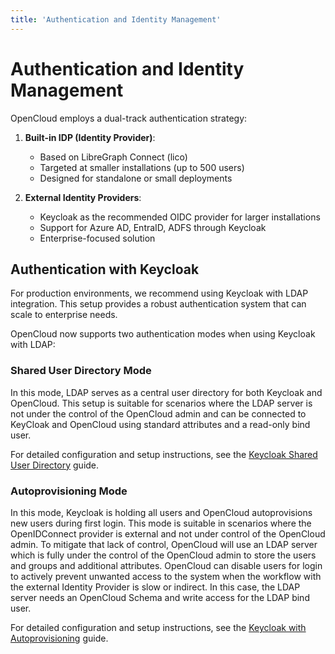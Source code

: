```yaml
---
title: 'Authentication and Identity Management'
---
```


# Authentication and Identity Management

OpenCloud employs a dual-track authentication strategy:

1. **Built-in IDP (Identity Provider)**: 
   - Based on LibreGraph Connect (lico)
   - Targeted at smaller installations (up to 500 users)
   - Designed for standalone or small deployments

2. **External Identity Providers**:
   - Keycloak as the recommended OIDC provider for larger installations
   - Support for Azure AD, EntraID, ADFS through Keycloak
   - Enterprise-focused solution

## Authentication with Keycloak

For production environments, we recommend using Keycloak with LDAP integration. This setup provides a robust authentication system that can scale to enterprise needs.

OpenCloud now supports two authentication modes when using Keycloak with LDAP:

### Shared User Directory Mode

In this mode, LDAP serves as a central user directory for both Keycloak and OpenCloud.
This setup is suitable for scenarios where the LDAP server is not under the control of the OpenCloud admin and can be connected to KeyCloak and OpenCloud using standard attributes and a read-only bind user.

For detailed configuration and setup instructions, see the [Keycloak Shared User Directory](./keycloak-existing-users#shared-user-directory-mode) guide.

### Autoprovisioning Mode

In this mode, Keycloak is holding all users and OpenCloud autoprovisions new users during first login.
This mode is suitable in scenarios where the OpenIDConnect provider is external and not under control of the OpenCloud admin. To mitigate that lack of control, OpenCloud will use an LDAP server which is fully under the control of the OpenCloud admin to store the users and groups and additional attributes.
OpenCloud can disable users for login to actively prevent unwanted access to the system when the workflow with the external Identity Provider is slow or indirect. In this case, the LDAP server needs an OpenCloud Schema and write access for the LDAP bind user.

For detailed configuration and setup instructions, see the [Keycloak with Autoprovisioning](./keycloak-existing-users#autoprovisioning-mode) guide.

